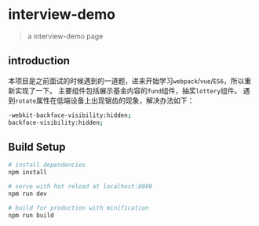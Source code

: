 # interview-demo

> a interview-demo page

## introduction
本项目是之前面试的时候遇到的一道题，进来开始学习`webpack`/`vue`/`ES6`，所以重新实现了一下。
主要组件包括展示基金内容的`fund`组件，抽奖`lottery`组件。
遇到`rotate`属性在低端设备上出现锯齿的现象，解决办法如下：
``` bash
-webkit-backface-visibility:hidden;
backface-visibility:hidden;
```

## Build Setup

``` bash
# install dependencies
npm install

# serve with hot reload at localhost:8080
npm run dev

# build for production with minification
npm run build
```
